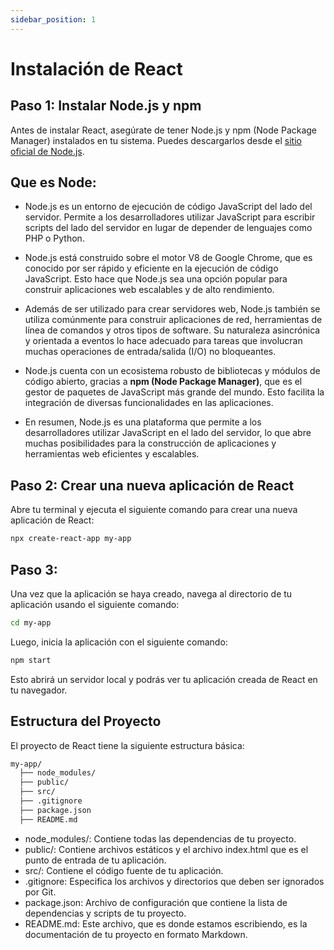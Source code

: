 ```yaml
---
sidebar_position: 1
---
```


# Instalación de React

## Paso 1: Instalar Node.js y npm

Antes de instalar React, asegúrate de tener Node.js y npm (Node Package Manager) instalados en tu sistema. Puedes descargarlos desde el [sitio oficial de Node.js](https://nodejs.org/).

## Que es Node:

- Node.js es un entorno de ejecución de código JavaScript del lado del servidor. Permite a los desarrolladores utilizar JavaScript para escribir scripts del lado del servidor en lugar de depender de lenguajes como PHP o Python.

- Node.js está construido sobre el motor V8 de Google Chrome, que es conocido por ser rápido y eficiente en la ejecución de código JavaScript. Esto hace que Node.js sea una opción popular para construir aplicaciones web escalables y de alto rendimiento.

- Además de ser utilizado para crear servidores web, Node.js también se utiliza comúnmente para construir aplicaciones de red, herramientas de línea de comandos y otros tipos de software. Su naturaleza asincrónica y orientada a eventos lo hace adecuado para tareas que involucran muchas operaciones de entrada/salida (I/O) no bloqueantes.

- Node.js cuenta con un ecosistema robusto de bibliotecas y módulos de código abierto, gracias a **npm (Node Package Manager)**, que es el gestor de paquetes de JavaScript más grande del mundo. Esto facilita la integración de diversas funcionalidades en las aplicaciones.

- En resumen, Node.js es una plataforma que permite a los desarrolladores utilizar JavaScript en el lado del servidor, lo que abre muchas posibilidades para la construcción de aplicaciones y herramientas web eficientes y escalables.

## Paso 2: Crear una nueva aplicación de React

Abre tu terminal y ejecuta el siguiente comando para crear una nueva aplicación de React:

```bash
npx create-react-app my-app
```
## Paso 3:

Una vez que la aplicación se haya creado, navega al directorio de tu aplicación usando el siguiente comando:

```bash
cd my-app
```

Luego, inicia la aplicación con el siguiente comando:
```bash
npm start
```
Esto abrirá un servidor local y podrás ver tu aplicación creada de React en tu navegador.

## Estructura del Proyecto
El proyecto de React tiene la siguiente estructura básica:
```bash
my-app/
  ├── node_modules/
  ├── public/
  ├── src/
  ├── .gitignore
  ├── package.json
  ├── README.md

```
- node_modules/: Contiene todas las dependencias de tu proyecto.
- public/: Contiene archivos estáticos y el archivo index.html que es el punto de entrada de tu aplicación.
- src/: Contiene el código fuente de tu aplicación.
- .gitignore: Especifica los archivos y directorios que deben ser ignorados por Git.
- package.json: Archivo de configuración que contiene la lista de dependencias y scripts de tu proyecto.
- README.md: Este archivo, que es donde estamos escribiendo, es la documentación de tu proyecto en formato Markdown.